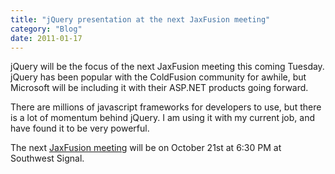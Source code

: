 ```yaml
---
title: "jQuery presentation at the next JaxFusion meeting"
category: "Blog"
date: 2011-01-17
---
```



jQuery will be the focus of the next JaxFusion meeting this coming Tuesday. jQuery has been popular with the ColdFusion community for awhile, but Microsoft will be including it with their ASP.NET products going forward.

There are millions of javascript frameworks for developers to use, but there is a lot of momentum behind jQuery. I am using it with my current job, and have found it to be very powerful.

The next [JaxFusion meeting](http://www.jaxfusion.org/meeting.cfm) will be on October 21st at 6:30 PM at Southwest Signal.